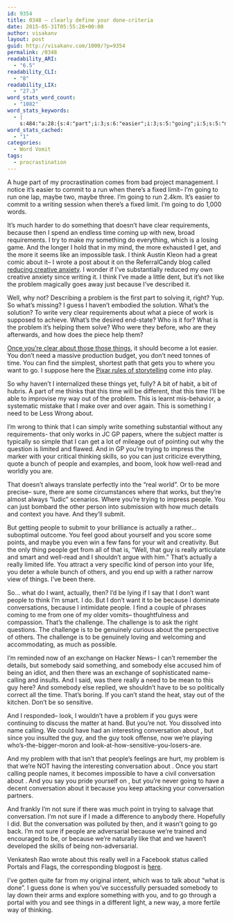 ```yaml
---
id: 9354
title: 0348 – clearly define your done-criteria
date: 2015-05-31T05:55:28+00:00
author: visakanv
layout: post
guid: http://visakanv.com/1000/?p=9354
permalink: /0348
readability_ARI:
  - "6.5"
readability_CLI:
  - "8"
readability_LIX:
  - "27.3"
word_stats_word_count:
  - "1082"
word_stats_keywords:
  - |
    s:484:"a:28:{s:4:"part";i:3;s:6:"easier";i:3;s:5:"going";i:5;s:5:"maybe";i:3;s:5:"clear";i:3;s:12:"requirements";i:4;s:7:"because";i:7;s:4:"time";i:5;s:4:"like";i:3;s:5:"think";i:4;s:7:"problem";i:7;s:4:"just";i:3;s:4:"well";i:5;s:6:"what's";i:3;s:6:"things";i:4;s:4:"need";i:4;s:4:"want";i:4;s:7:"subject";i:5;s:6:"matter";i:6;s:6:"trying";i:3;s:6:"people";i:8;s:4:"look";i:3;s:4:"sure";i:4;s:8:"actually";i:3;s:6:"really";i:4;s:9:"challenge";i:4;s:7:"calling";i:3;s:12:"conversation";i:7;}";
word_stats_cached:
  - "1"
categories:
  - Word Vomit
tags:
  - procrastination
---
```

A huge part of my procrastination comes from bad project management. I notice it&#8217;s easier to commit to a run when there&#8217;s a fixed limit– I&#8217;m going to run one lap, maybe two, maybe three. I&#8217;m going to run 2.4km. It&#8217;s easier to commit to a writing session when there&#8217;s a fixed limit. I&#8217;m going to do 1,000 words.

It&#8217;s much harder to do something that doesn&#8217;t have clear requirements, because then I spend an endless time coming up with new, broad requirements. I try to make my something do everything, which is a losing game. And the longer I hold that in my mind, the more exhausted I get, and the more it seems like an impossible task. I think Austin Kleon had a great comic about it– I wrote a post about it on the ReferralCandy blog called [reducing creative anxiety](http://www.referralcandy.com/blog/eliminating-creative-anxiety-for-content-marketers/). I wonder if I&#8217;ve substantially reduced my own creative anxiety since writing it. I think I&#8217;ve made a little dent, but it&#8217;s not like the problem magically goes away just because I&#8217;ve described it.

Well, why not? Describing a problem is the first part to solving it, right? Yup. So what&#8217;s missing? I guess I haven&#8217;t embodied the solution. What&#8217;s the solution? To write very clear requirements about what a piece of work is supposed to achieve. What&#8217;s the desired end-state? Who is it for? What is the problem it&#8217;s helping them solve? Who were they before, who are they afterwards, and how does the piece help them?

[Once you&#8217;re clear about those those things](http://www.referralcandy.com/blog/minimum-viable-content-marketing-4-mistakes-you-make/), it should become a lot easier. You don&#8217;t need a massive production budget, you don&#8217;t need tonnes of time. You can find the simplest, shortest path that gets you to where you want to go. I suppose here the [Pixar rules of storytelling](http://io9.com/5916970/the-22-rules-of-storytelling-according-to-pixar) come into play.

So why haven&#8217;t I internalized these things yet, fully? A bit of habit, a bit of hubris. A part of me thinks that this time will be different, that this time I&#8217;ll be able to improvise my way out of the problem. This is learnt mis-behavior, a systematic mistake that I make over and over again. This is something I need to be Less Wrong about.

I&#8217;m wrong to think that I can simply write something substantial without any requirements- that only works in JC GP papers, where the subject matter is typically so simple that I can get a lot of mileage out of pointing out why the question is limited and flawed. And in GP you&#8217;re trying to impress the marker with your critical thinking skills, so you can just criticize everything, quote a bunch of people and examples, and boom, look how well-read and worldly you are.

That doesn&#8217;t always translate perfectly into the &#8220;real world&#8221;. Or to be more precise– sure, there are some circumstances where that works, but they&#8217;re almost always &#8220;ludic&#8221; scenarios. Where you&#8217;re trying to impress people. You can just bombard the other person into submission with how much details and context you have. And they&#8217;ll submit.

But getting people to submit to your brilliance is actually a rather&#8230; suboptimal outcome. You feel good about yourself and you score some points, and maybe you even win a few fans for your wit and creativity. But the only thing people get from all of that is, &#8220;Well, that guy is really articulate and smart and well-read and I shouldn&#8217;t argue with him.&#8221; That&#8217;s actually a really limited life. You attract a very specific kind of person into your life, you deter a whole bunch of others, and you end up with a rather narrow view of things. I&#8217;ve been there.

So&#8230; what do I want, actually, then? I&#8217;d be lying if I say that I don&#8217;t want people to think I&#8217;m smart. I do. But I don&#8217;t want it to be because I dominate conversations, because I intimidate people. I find a couple of phrases coming to me from one of my older vomits– thoughtfulness and compassion. That&#8217;s the challenge. The challenge is to ask the right questions. The challenge is to be genuinely curious about the perspective of others. The challenge is to be genuinely loving and welcoming and accommodating, as much as possible.

I&#8217;m reminded now of an exchange on Hacker News– I can&#8217;t remember the details, but somebody said something, and somebody else accused him of being an idiot, and then there was an exchange of sophisticated name-calling and insults. And I said, was there really a need to be mean to this guy here? And somebody else replied, we shouldn&#8217;t have to be so politically correct all the time. That&#8217;s boring. If you can&#8217;t stand the heat, stay out of the kitchen. Don&#8217;t be so sensitive.

And I responded– look, I wouldn&#8217;t have a problem if you guys were continuing to discuss the matter at hand. But you&#8217;re not. You dissolved into name calling. We could have had an interesting conversation about <subject matter>, but since you insulted the guy, and the guy took offense, now we&#8217;re playing who&#8217;s-the-bigger-moron and look-at-how-sensitive-you-losers-are.

And my problem with that isn&#8217;t that people&#8217;s feelings are hurt, my problem is that we&#8217;re NOT having the interesting conversation about <subject matter>. Once you start calling people names, it becomes impossible to have a civil conversation about <subject matter>. And you say you pride yourself on <subject matter>, but you&#8217;re never going to have a decent conversation about it because you keep attacking your conversation partners.

And frankly I&#8217;m not sure if there was much point in trying to salvage that conversation. I&#8217;m not sure if I made a difference to anybody there. Hopefully I did. But the conversation was polluted by then, and it wasn&#8217;t going to go back. I&#8217;m not sure if people are adversarial because we&#8217;re trained and encouraged to be, or because we&#8217;re naturally like that and we haven&#8217;t developed the skills of being non-adversarial.

Venkatesh Rao wrote about this really well in a Facebook status called Portals and Flags, the corresponding blogpost is [here](http://www.ribbonfarm.com/2014/06/25/portals-and-flags).

I&#8217;ve gotten quite far from my original intent, which was to talk about &#8220;what is done&#8221;. I guess done is when you&#8217;ve successfully persuaded somebody to lay down their arms and explore something with you, and to go through a portal with you and see things in a different light, a new way, a more fertile way of thinking.